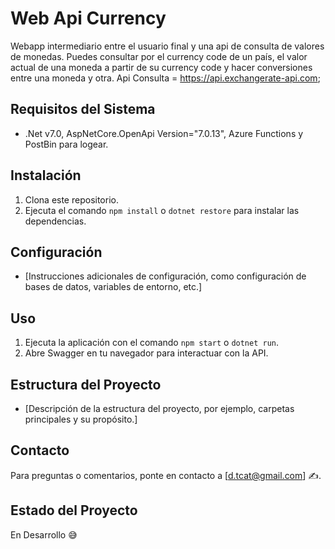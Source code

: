 # Web Api Currency

Webapp intermediario entre el usuario final y una api de consulta de valores de monedas. Puedes consultar por el currency code de un país, el valor actual de una moneda a partir de su currency code y hacer conversiones entre una moneda y otra.
Api Consulta = https://api.exchangerate-api.com;

## Requisitos del Sistema

- .Net v7.0, AspNetCore.OpenApi Version="7.0.13", Azure Functions y PostBin para logear.

## Instalación

1. Clona este repositorio.
2. Ejecuta el comando `npm install` o `dotnet restore` para instalar las dependencias.

## Configuración

- [Instrucciones adicionales de configuración, como configuración de bases de datos, variables de entorno, etc.]

## Uso

1. Ejecuta la aplicación con el comando `npm start` o `dotnet run`.
2. Abre Swagger en tu navegador para interactuar con la API.

## Estructura del Proyecto

- [Descripción de la estructura del proyecto, por ejemplo, carpetas principales y su propósito.]


## Contacto

Para preguntas o comentarios, ponte en contacto a [d.tcat@gmail.com] ✍️.

## Estado del Proyecto

En Desarrollo 😅

